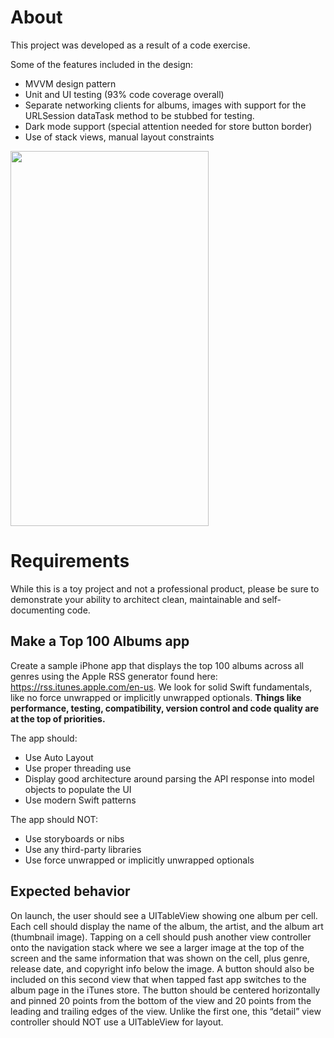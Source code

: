 # About
This project was developed as a result of a code exercise.

Some of the features included in the design:
- MVVM design pattern
- Unit and UI testing (93% code coverage overall)
- Separate networking clients for albums, images with support for the URLSession dataTask method to be stubbed for testing.
- Dark mode support (special attention needed for store button border)
- Use of stack views, manual layout constraints

<img src="https://github.com/scottcarter/TopAlbums/blob/master/TopAlbums_2.gif" width="317" height="600" />


# Requirements

While this is a toy project and not a professional product, please be sure to demonstrate your ability to architect clean, maintainable and self-documenting code.

## Make a Top 100 Albums app
Create a sample iPhone app that displays the top 100 albums across all genres using the Apple RSS generator found here: https://rss.itunes.apple.com/en-us. We look for solid Swift fundamentals, like no force unwrapped or implicitly unwrapped optionals. **Things like performance, testing, compatibility, version control and code quality are at the top of priorities.**

The app should:
- Use Auto Layout
- Use proper threading use
- Display good architecture around parsing the API response into model objects to populate the UI
- Use modern Swift patterns

The app should NOT:

- Use storyboards or nibs
- Use any third-party libraries
- Use force unwrapped or implicitly unwrapped optionals

## Expected behavior
On launch, the user should see a UITableView showing one album per cell. Each cell should display the name of the album, the artist, and the album art (thumbnail image). Tapping on a cell should push another view controller onto the navigation stack where we see a larger image at the top of the screen and the same information that was shown on the cell, plus genre, release date, and copyright info below the image. A button should also be included on this second view that when tapped fast app switches to the album page in the iTunes store. The button should be centered horizontally and pinned 20 points from the bottom of the view and 20 points from the leading and trailing edges of the view. Unlike the first one, this “detail” view controller should NOT use a UITableView for layout. 
